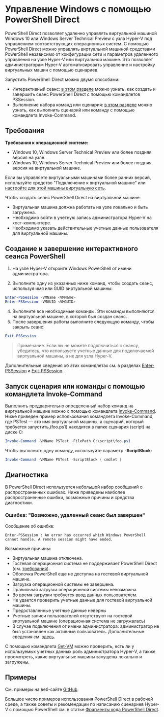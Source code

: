 # Управление Windows с помощью PowerShell Direct

PowerShell Direct позволяет удаленно управлять виртуальной машиной Windows 10 или Windows Server Technical Preview с узла Hyper-V под управлением соответствующих операционных систем. С помощью PowerShell Direct можно управлять виртуальной машиной средствами PowerShell независимо от конфигурации сети и параметров удаленного управления на узле Hyper-V или виртуальной машине. Это позволяет администраторам Hyper-V автоматизировать управление и настройку виртуальных машин с помощью сценариев.

Запустить PowerShell Direct можно двумя способами:
* Интерактивный сеанс: [в этом разделе](vmsession.md#create-and-exit-an-interactive-powershell-session) можно узнать, как создать и завершить сеанс PowerShell Direct с помощью командлетов PSSession.
* Выполнение набора команд или сценария: [в этом разделе](vmsession.md#run-a-script-or-command-with-invoke-command) можно узнать, как выполнить сценарий или команду с помощью командлета Invoke-Command.


## Требования

**Требования к операционной системе:**
* Windows 10, Windows Server Technical Preview или более поздняя версия на узле.
* Windows 10, Windows Server Technical Preview или более поздняя версия на виртуальной машине.

Если вы управляете виртуальными машинами более ранних версий, используйте средство "Подключение к виртуальной машине" или [настройте для этой машины виртуальную сеть](http://technet.microsoft.com/library/cc816585.aspx).

Чтобы создать сеанс PowerShell Direct на виртуальной машине:
* Виртуальная машина должна работать на узле локально и быть загружена.
* Необходимо войти в учетную запись администратора Hyper-V на хост-компьютере.
* Необходимо указать действительные учетные данные пользователя для виртуальной машины.

## Создание и завершение интерактивного сеанса PowerShell

1. На узле Hyper-V откройте Windows PowerShell от имени администратора.

3. Выполните одну из указанных ниже команд, чтобы создать сеанс, используя имя или GUID виртуальной машины:
``` PowerShell
Enter-PSSession -VMName <VMName>
Enter-PSSession -VMGUID <VMGUID>
```

4. Выполните все необходимые команды. Эти команды выполняются на виртуальной машине, в которой был создан сеанс.
5. После завершения работы выполните следующую команду, чтобы закрыть сеанс:
``` PowerShell
Exit-PSSession 
```

>Примечание. Если вы не можете подключиться к сеансу, убедитесь, что используете учетные данные для подключаемой виртуальной машины, а не для узла Hyper-V.

Дополнительные сведения об этих командлетах см. в разделах [Enter-PSSession](http://technet.microsoft.com/library/hh849707.aspx) и [Exit-PSSession](http://technet.microsoft.com/library/hh849743.aspx).

## Запуск сценария или команды с помощью командлета Invoke-Command

Выполнить предварительно определенный набор команд на виртуальной машине можно с помощью командлета [Invoke-Command](http://technet.microsoft.com/library/hh849719.aspx). Ниже приведен пример использования командлета Invoke-Command, где PSTest — это имя виртуальной машины, а сценарий, который требуется запустить,(foo.ps1) находится в папке сценария (script) на диске C:

 ``` PowerShell
 Invoke-Command -VMName PSTest -FilePath C:\script\foo.ps1 
 ```

Чтобы выполнить одну команду, используйте параметр **-ScriptBlock**:

 ``` PowerShell
 Invoke-Command -VMName PSTest -ScriptBlock { cmdlet } 
 ```

## Диагностика

В PowerShell Direct используется небольшой набор сообщений о распространенных ошибках. Ниже приведены наиболее распространенные ошибки, возможные причины и средства диагностики.

### Ошибка: "Возможно, удаленный сеанс был завершен"

Сообщение об ошибке:
```
Enter-PSSession : An error has occurred which Windows PowerShell cannot handle. A remote session might have ended.
```

Возможные причины:
* Виртуальная машина отключена.
* Гостевая операционная система не поддерживает PowerShell Direct (см. [требования](#Requirements)).
* Оболочка PowerShell еще не доступна на гостевой виртуальной машине.
* Загрузка операционной системы не завершена.
* Правильная загрузка операционной системы невозможна.
* Во время загрузки требуется ввод данных пользователем.
* Не удается проверить учетные данные для гостевой виртуальной машины.
* Предоставленные учетные данные неверны
* Учетные записи пользователей отсутствуют на гостевой виртуальной машине (операционная система не загружалась)
* В случае подключения от имени администратора: администратор не был установлен как активный пользователь. Дополнительные сведения см. [здесь](https://technet.microsoft.com/en-us/library/hh825104.aspx).

С помощью командлета [Get-VM](http://technet.microsoft.com/library/hh848479.aspx) можно проверить, есть ли у используемых учетных данных роль администратора Hyper-V, а также просмотреть, какие виртуальные машины запущены локально и загружены.

## Примеры

См. примеры на веб-сайте [GitHub](https://github.com/Microsoft/Virtualization-Documentation/search?l=powershell&q=-VMName+OR+-VMGuid&type=Code&utf8=%E2%9C%93).

Большое число примеров использования PowerShell Direct в рабочей среде, а также советы и рекомендации по написанию сценариев Hyper-V с помощью PowerShell см. в статье [Фрагменты кода PowerShell Direct](../develop/powershell_snippets.md).



<!--HONumber=Jan16_HO1-->
